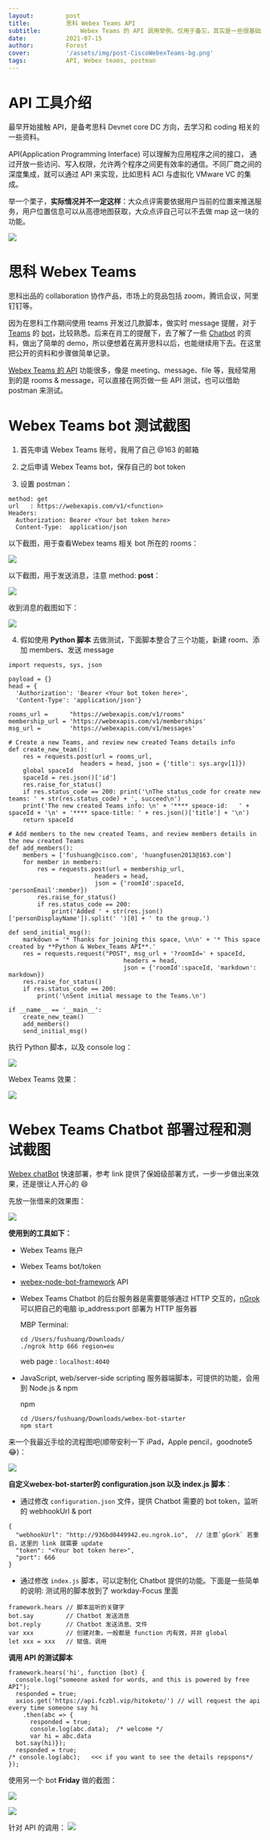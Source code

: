 ```yaml
---
layout:         post
title:          思科 Webex Teams API
subtitle:		    Webex Teams 的 API 调用举例，仅用于备忘，其实是一些很基础的应用方式。
date:           2021-07-15
author:         Forest
cover:          '/assets/img/post-CiscoWebexTeams-bg.png'
tags:           API, Webex teams, postman
---
```


# API 工具介绍
最早开始接触 API，是备考思科 Devnet core DC 方向，去学习和 coding 相关的一些资料。

API(Application Programming Interface) 可以理解为应用程序之间的接口， 通过开放一些访问、写入权限，允许两个程序之间更有效率的通信。不同厂商之间的深度集成，就可以通过 API 来实现，比如思科 ACI 与虚拟化 VMware VC 的集成。

举一个栗子，**实际情况并不一定这样**：大众点评需要依据用户当前的位置来推送服务，用户位置信息可以从高德地图获取，大众点评自己可以不去做 map 这一块的功能。

![](/assets/img/post-CiscoWebexTeams-API.jpeg)

# 思科 Webex Teams
思科出品的 collaboration 协作产品，市场上的竞品包括 zoom，腾讯会议，阿里钉钉等。

因为在思科工作期间使用 teams 开发过几款脚本，做实时 message 提醒，对于 [Teams](https://teams.webex.com/signin) 的 [bot](https://developer.webex.com/docs/bots)，比较熟悉。后来在肖工的提醒下，去了解了一些 [Chatbot](https://developer.webex.com/blog/from-zero-to-webex-teams-chatbot-in-15-minutes) 的资料，做出了简单的 demo，所以便想着在离开思科以后，也能继续用下去。在这里把公开的资料和步骤做简单记录。

[Webex Teams 的 API](https://developer.webex.com/docs/api/getting-started) 功能很多，像是 meeting、message、file 等，我经常用到的是 rooms & message，可以直接在网页做一些 API 测试，也可以借助 postman 来测试。

# Webex Teams bot 测试截图

1. 首先申请 Webex Teams 账号，我用了自己 @163 的邮箱

2. 之后申请 Webex Teams bot，保存自己的 bot token

3. 设置 postman：
```
method: get
url   : https://webexapis.com/v1/<function>
Headers:
  Authorization: Bearer <Your bot token here>
  Content-Type:  application/json
```

以下截图，用于查看Webex teams 相关 bot 所在的 rooms：

![](/assets/img/post-CiscoWebexTeams-postman-1.png)

以下截图，用于发送消息，注意 method: **post**：

![](/assets/img/post-CiscoWebexTeams-postman-2.png)

收到消息的截图如下：

![](/assets/img/post-CiscoWebexTeams-postman-3.png)

4. 假如使用 **Python 脚本** 去做测试，下面脚本整合了三个功能，新建 room、添加 members、发送 message

```
import requests, sys, json

payload = {}
head = {
  'Authorization': 'Bearer <Your bot token here>',
  'Content-Type': 'application/json'}

rooms_url =      "https://webexapis.com/v1/rooms"
membership_url = 'https://webexapis.com/v1/memberships'
msg_url =        'https://webexapis.com/v1/messages'

# Create a new Teams, and review new created Teams details info
def create_new_team():
    res = requests.post(url = rooms_url,
                    headers = head, json = {'title': sys.argv[1]})
    global spaceId
    spaceId = res.json()['id']
    res.raise_for_status()
    if res.status_code == 200: print('\nThe status_code for create new teams: ' + str(res.status_code) + ', succeed\n')
    print('The new created Teams info: \n' + '**** speace-id:   ' + spaceId + '\n' + '**** space-title: ' + res.json()['title'] + '\n')
    return spaceId

# Add members to the new created Teams, and review members details in the new created Teams
def add_members():
    members = ['fushuang@cisco.com', 'huangfusen2013@163.com']
    for member in members:
        res = requests.post(url = membership_url,
                        headers = head,
                        json = {'roomId':spaceId, 'personEmail':member})
        res.raise_for_status()
        if res.status_code == 200:
            print('Added ' + str(res.json()['personDisplayName']).split(' ')[0] + ' to the group.')

def send_initial_msg():
    markdown = '* Thanks for joining this space, \n\n' + '* This space created by **Python & Webex_Teams API**.'
    res = requests.request("POST", msg_url + '?roomId=' + spaceId,
                                headers = head,
                                json = {'roomId':spaceId, 'markdown': markdown})
    res.raise_for_status()
    if res.status_code == 200:
        print('\nSent initial message to the Teams.\n')

if __name__ == '__main__':
    create_new_team()
    add_members()
    send_initial_msg()
```

执行 Python 脚本，以及 console log：

![](/assets/img/post-CiscoWebexTeams-python1.png)

Webex Teams 效果：

![](/assets/img/post-CiscoWebexTeams-python2.png)


# Webex Teams Chatbot 部署过程和测试截图

[Webex chatBot](https://developer.webex.com/blog/from-zero-to-webex-teams-chatbot-in-15-minutes) 快速部署，参考 link 提供了保姆级部署方式，一步一步做出来效果，还是很让人开心的 😄

先放一张借来的效果图：

![](https://images.contentstack.io/v3/assets/bltd74e2c7e18c68b20/bltdbd0d29a323c1901/5dee96c8162f1938620d47e1/bot-starter-example.gif)

**使用到的工具如下：**

  - Webex Teams 账户
  - Webex Teams bot/token
  - [webex-node-bot-framework](https://github.com/WebexSamples/webex-node-bot-framework) API
  - Webex Teams Chatbot 的后台服务器是需要能够通过 HTTP 交互的，[nGrok](https://dashboard.ngrok.com/get-started/setup) 可以把自己的电脑 ip_address:port 部署为 HTTP 服务器

      MBP Terminal:

        cd /Users/fushuang/Downloads/
        ./ngrok http 666 region=eu

      web page    : `localhost:4040`
  - JavaScript, web/server-side scripting 服务器端脚本，可提供的功能，会用到 Node.js & npm

      npm

        cd /Users/fushuang/Downloads/webex-bot-starter
        npm start

来一个我最近手绘的流程图吧(顺带安利一下 iPad，Apple pencil，goodnote5 😂)：

![](/assets/img/post-CiscoWebexTeams-Chatbot1.png)

**自定义webex-bot-starter的 configuration.json 以及 index.js 脚本**：

  - 通过修改 `configuration.json` 文件，提供 Chatbot 需要的 bot token，监听的 webhookUrl & port
```
{
  "webhookUrl": "http://936bd0449942.eu.ngrok.io",  // 注意`gGork` 若重启，这里的 link 就需要 update
  "token": "<Your bot token here>",
  "port": 666
}
```

  - 通过修改 `index.js` 脚本，可以定制化 Chatbot 提供的功能。下面是一些简单的说明:
    测试用的脚本放到了 workday-Focus 里面
```
framework.hears // 脚本监听的关键字
bot.say         // Chatbot 发送消息
bot.reply       // Chatbot 发送消息、文件
var xxx         // 创建对象，一般都是 function 内有效，并非 global
let xxx = xxx   // 赋值、调用
```

**调用 API 的测试脚本**
```
framework.hears('hi', function (bot) {
  console.log("someone asked for words, and this is powered by free API");
  responded = true;
  axios.get('https://api.fczbl.vip/hitokoto/') // will request the api every time someone say hi
    .then(abc => {
      responded = true;
      console.log(abc.data);  /* welcome */
      var hi = abc.data
  bot.say(hi)});
  responded = true;
/* console.log(abc);   <<< if you want to see the details repspons*/
});
```


使用另一个 bot **Friday** 做的截图：

![](/assets/img/post-CiscoWebexTeams-Chatbot2.png)

![](/assets/img/post-CiscoWebexTeams-Chatbot3.png)

针对 API 的调用：
![](/assets/img/post-CiscoWebexTeams-Chatbot4.png)
